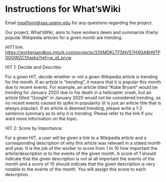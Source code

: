 # Instructions for What’sWiki
Email maxflynn@sas.upenn.edu for any questions regarding the project.

Our project, What’sWiki, aims to have workers deem and summarize if/why popular Wikipedia articles for a given month are trending.

HIT1 link: https://workersandbox.mturk.com/projects/33XMDKLTFSNV57HXGA8H9TP0OOWZC1/tasks?ref=w_pl_prvw


HIT 1: Decide and Describe:

For a given HIT, decide whether or not a given Wikipedia article is trending for the month. If an  article is “trending”, it means that it is popular this month due to recent events. For example, an article titled “Kobe Bryant” would be trending for January 2020 due to his death in a helicopter crash, but an article titled “Google” in January 2020 would not be considered trending, as no recent events caused its spike in popularity (it is just an article title that is always popular). If an article is deemed trending, please write a 1-2 sentence summary as to why it is trending. Please refer to the link if you want more information on the topic.


HIT 2: Score by Importance:

For a given HIT, a user will be given a link to a Wikipedia article and a corresponding description of why this article was relevant in a stated month and year. It is the job of the worker to score from 1 to 10 how important the article/description is to the events of the given month. A score of 1 should indicate that the given description is not at all important the events of the month and a score of 10 should indicate that the given description is very notable to the events of the month. You will assign this score to each description. 
